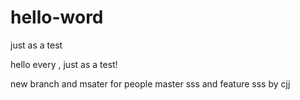 # hello-word
just as a test

hello every ,
 just as a test!

new branch and msater for people
master sss and feature   sss
 by cjj 
